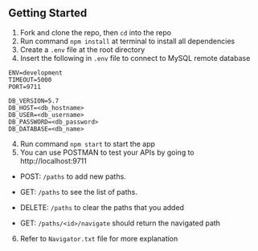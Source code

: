 ## Getting Started

1. Fork and clone the repo, then `cd` into the repo
2. Run command `npm install` at terminal to install all dependencies
3. Create a `.env` file at the root directory
4. Insert the following in `.env` file to connect to MySQL remote database
```
ENV=development
TIMEOUT=5000
PORT=9711

DB_VERSION=5.7
DB_HOST=<db_hostname>
DB_USER=<db_username>
DB_PASSWORD=<db_password>
DB_DATABASE=<db_name>
``` 
4. Run command `npm start` to start the app
5. You can use POSTMAN to test your APIs by going to http://localhost:9711

* POST: `/paths` to add new paths.

* GET: `/paths` to see the list of paths.

* DELETE: `/paths` to clear the paths that you added

* GET: `/paths/<id>/navigate` should return the navigated path

6. Refer to `Navigator.txt` file for more explanation

